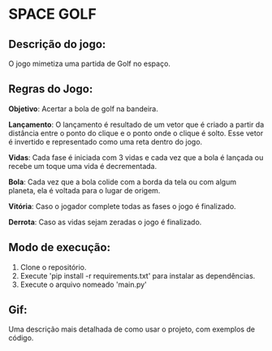# SPACE GOLF  

## Descrição do jogo:

O jogo mimetiza uma partida de Golf no espaço.

## Regras do Jogo:

**Objetivo**: Acertar a bola de golf na bandeira.

**Lançamento**: O lançamento é resultado de um vetor que é criado a partir da distância entre o ponto do clique e o ponto onde o clique é solto. Esse vetor é invertido e representado como uma reta dentro do jogo.

**Vidas**: Cada fase é iniciada com 3 vidas e cada vez que a bola é lançada ou recebe um toque uma vida é decrementada.

**Bola**: Cada vez que a bola colide com a borda da tela ou com algum planeta, ela é voltada para o lugar de origem.

**Vitória**: Caso o jogador complete todas as fases o jogo é finalizado.

**Derrota**: Caso as vidas sejam zeradas o jogo é finalizado.


## Modo de execução:

1. Clone o repositório.
2. Execute 'pip install -r requirements.txt' para instalar as dependências.
3. Execute o arquivo nomeado 'main.py'

## Gif:

Uma descrição mais detalhada de como usar o projeto, com exemplos de código.

